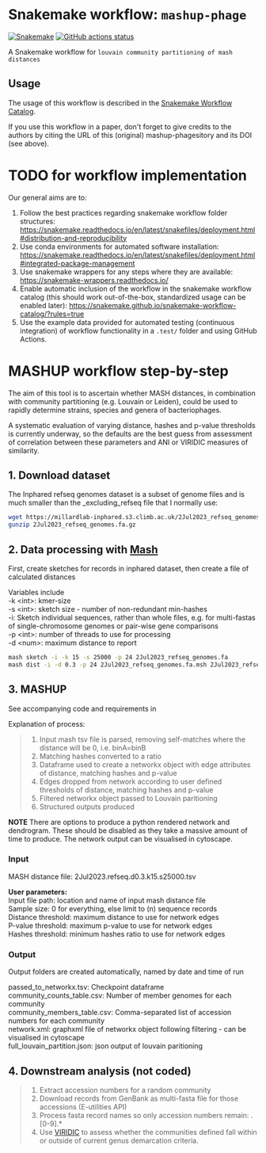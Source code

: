 # Snakemake workflow: `mashup-phage`

[![Snakemake](https://img.shields.io/badge/snakemake-≥6.3.0-brightgreen.svg)](https://snakemake.github.io)
[![GitHub actions status](https://github.com/ICTV-VBEG/mashup-phage/workflows/Tests/badge.svg?branch=main)](https://github.com/ICTV-VBEG/mashup-phage/actions?query=branch%3Amain+workflow%3ATests)


A Snakemake workflow for `louvain community partitioning of mash distances `


## Usage

The usage of this workflow is described in the [Snakemake Workflow Catalog](https://snakemake.github.io/snakemake-workflow-catalog/?usage=ICTV-VBEG%2Fmashup-phage).

If you use this workflow in a paper, don't forget to give credits to the authors by citing the URL of this (original) mashup-phagesitory and its DOI (see above).

# TODO for workflow implementation

Our general aims are to:

1. Follow the best practices regarding snakemake workflow folder structures: https://snakemake.readthedocs.io/en/latest/snakefiles/deployment.html#distribution-and-reproducibility
2. Use conda environments for automated software installation: https://snakemake.readthedocs.io/en/latest/snakefiles/deployment.html#integrated-package-management
3. Use snakemake wrappers for any steps where they are available: https://snakemake-wrappers.readthedocs.io/
4. Enable automatic inclusion of the workflow in the snakemake workflow catalog (this should work out-of-the-box, standardized usage can be enabled later): https://snakemake.github.io/snakemake-workflow-catalog/?rules=true
5. Use the example data provided for automated testing (continuous integration) of workflow functionality in a `.test/` folder and using GitHub Actions.

# MASHUP workflow step-by-step
The aim of this tool is to ascertain whether MASH distances, in combination with community partitioning (e.g. Louvain or Leiden), could be used to rapidly determine strains, species and genera of bacteriophages.

A systematic evaluation of varying distance, hashes and p-value thresholds is currently underway, so the defaults are the best guess from assessment of correlation between these parameters and ANI or VIRIDIC measures of similarity.

## 1. Download dataset
The Inphared refseq genomes dataset is a subset of genome files and is much smaller than the _excluding_refseq file that I normally use:

```bash
wget https://millardlab-inphared.s3.climb.ac.uk/2Jul2023_refseq_genomes.fa.gz    
gunzip 2Jul2023_refseq_genomes.fa.gz
```

## 2. Data processing with [Mash](https://github.com/marbl/Mash)  
First, create sketches for records in inphared dataset, then create a file of calculated distances 

Variables include  
-k \<int>: kmer-size   
-s \<int>: sketch size - number of non-redundant min-hashes  
-i: Sketch individual sequences, rather than whole files, e.g. for multi-fastas of single-chromosome genomes or pair-wise gene comparisons  
-p \<int>: number of threads to use for processing  
-d \<num>: maximum distance to report  
```bash
mash sketch -i -k 15 -s 25000 -p 24 2Jul2023_refseq_genomes.fa
mash dist -i -d 0.3 -p 24 2Jul2023_refseq_genomes.fa.msh 2Jul2023_refseq_genomes.fa.msh > 2Jul2023.refseq.d0.3.k15.s25000.tsv
```

## 3. MASHUP
See accompanying code and requirements in

Explanation of process:
> 1. Input mash tsv file is parsed, removing self-matches where the distance will be 0, i.e. binA=binB
> 2. Matching hashes converted to a ratio
> 3. Dataframe used to create a networkx object with edge attributes of distance, matching hashes and p-value
> 4. Edges dropped from network according to user defined thresholds of distance, matching hashes and p-value
> 5. Filtered networkx object passed to Louvain paritioning
> 6. Structured outputs produced

**NOTE** There are options to produce a python rendered network and dendrogram. These should be disabled as they take a massive amount of time to produce. The network output can be visualised in cytoscape.

### Input
MASH distance file: 2Jul2023.refseq.d0.3.k15.s25000.tsv  

**User parameters:**  
Input file path: location and name of input mash distance file   
Sample size: 0 for everything, else limit to (n) sequence records  
Distance threshold: maximum distance to use for network edges    
P-value threshold: maximum p-value to use for network edges  
Hashes threshold: minimum hashes ratio to use for network edges  


### Output
Output folders are created automatically, named by date and time of run


passed_to_networkx.tsv: Checkpoint dataframe   
community_counts_table.csv: Number of member genomes for each community  
community_members_table.csv: Comma-separated list of accession numbers for each community  
network.xml: graphxml file of networkx object following filtering - can be visualised in cytoscape   
full_louvain_partition.json: json output of louvain paritioning

## 4. Downstream analysis (not coded)
> 1. Extract accession numbers for a random community
> 2. Download records from GenBank as multi-fasta file for those accessions (E-utilities API)  
> 3. Process fasta record names so only accession numbers remain: \.[0-9].*  
> 4. Use [VIRIDIC](https://rhea.icbm.uni-oldenburg.de/viridic/) to assess whether the communities defined fall within or outside of current genus demarcation criteria.